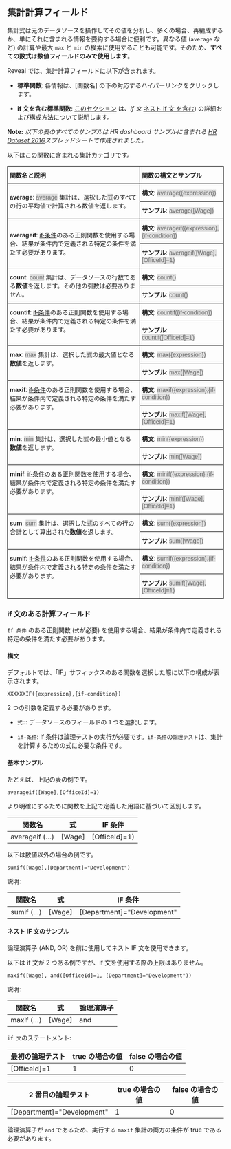 ## 集計計算フィールド


集計式は元のデータソースを操作してその値を分析し、多くの場合、再編成するか、単にそれに含まれる情報を要約する場合に便利です。異なる値 (`average` など) の計算や最大  `max` と `min` の検索に使用することも可能です。そのため、**すべての数式**は**数値フィールドのみで使用します**。

Reveal では、集計計算フィールドに以下が含まれます。

  - **標準関数**: 各情報は、[関数名] の下の対応するハイパーリンクをクリックします。

  - **if 文を含む標準関数**: [このセクション](#aggregation-if-condition) は、*if 文* [ネスト if 文 を含む](#nested-if-conditions)) の詳細および構成方法について説明します。

**Note:** *以下の表のすべてのサンプルは HR dashboard サンプルに含まれる [HR Dataset 2016](http://download.infragistics.com/reportplus/help/samples/HR%20Dataset_2016.xlsx)スプレッドシートで作成されました。*

以下はこの関数に含まれる集計カテゴリです。

<style type="text/css">
.tg  {border-collapse:collapse;border-spacing:0;}
.tg td{font-family:Arial, sans-serif;font-size:14px;padding:10px 5px;border-style:solid;border-width:1px;overflow:hidden;word-break:normal;border-color:black;}
.tg th{font-family:Arial, sans-serif;font-size:14px;font-weight:normal;padding:10px 5px;border-style:solid;border-width:1px;overflow:hidden;word-break:normal;border-color:black;}
.tg .tg-cly1{text-align:left;vertical-align:middle}
.tg .tg-0lax{text-align:left;vertical-align:top}
.gray-snippet-cstm{color: #666;background-color: #ddd;}
</style>
<table class="tg" style="undefined;table-layout: fixed">
  <tr>
    <th class="tg-cly1"><span style="font-weight:bold">関数名と説明</span></th>
    <th class="tg-cly1"><span style="font-weight:bold">関数の構文とサンプル</span></th>
  </tr>
  <tr>
    <td class="tg-cly1" rowspan="2"><a name='average'></a><span style="font-weight:bold">average</span>: <span class="gray-snippet-cstm">average</span> 集計は、選択した<span class="gray-snippet-cstm">式</span>のすべての行の平均値で計算される数値を返します。</td>
    <td class="tg-cly1"><span style="font-weight:bold">構文</span>: <span class="gray-snippet-cstm">average({expression})</span></td>
  </tr>
  <tr>
    <td class="tg-cly1"><span style="font-weight:bold">サンプル</span>: <span class="gray-snippet-cstm">average([Wage])</span></td>
  </tr>
  <tr>
    <td class="tg-cly1" rowspan="2"><span style="font-weight:bold">averageif</span>: <a href="#aggregation-if-condition">if-条件</a>のある正則関数を使用する場合、結果が条件内で定義される特定の条件を満たす必要があります。</td>
    <td class="tg-cly1"><span style="font-weight:bold">構文</span>: <span class="gray-snippet-cstm">averageif({expression},{if-condition})</span></td>
  </tr>
  <tr>
    <td class="tg-cly1"><span style="font-weight:bold">サンプル</span>: <span class="gray-snippet-cstm">averageif([Wage],[OfficeId]=1)</span></td>
  </tr>
  <tr>
    <td class="tg-cly1" rowspan="2"><span style="font-weight:bold">count</span>: <span class="gray-snippet-cstm">count</span> 集計は、データソースの行数である<span style="font-weight:bold">数値</span>を返します。その他の引数は必要ありません。</td>
    <td class="tg-cly1"><span style="font-weight:bold">構文</span>: <span class="gray-snippet-cstm">count()</span></td>
  </tr>
  <tr>
    <td class="tg-0lax"><span style="font-weight:bold">サンプル</span>: <span class="gray-snippet-cstm">count()</span></td>
  </tr>
  <tr>
    <td class="tg-0lax" rowspan="2"><span style="font-weight:bold">countif</span>: <a href="#aggregation-if-condition">if-条件</a>のある正則関数を使用する場合、結果が条件内で定義される特定の条件を満たす必要があります。</td>
    <td class="tg-0lax"><span style="font-weight:bold">構文</span>: <span class="gray-snippet-cstm"> <span class="gray-snippet-cstm">countif({if-condition})</span></td>
  </tr>
  <tr>
    <td class="tg-0lax"><span style="font-weight:bold">サンプル</span>: <span class="gray-snippet-cstm">countif([OfficeId]=1)</span></td>
  </tr>
  <tr>
    <td class="tg-0lax" rowspan="2"><span style="font-weight:bold">max</span>: <span class="gray-snippet-cstm">max</span> 集計は、選択した<span class="gray-snippet-cstm">式</span>の最大値となる<span style="font-weight:bold">数値</span>を返します。</td>
    <td class="tg-0lax"><span style="font-weight:bold">構文</span>: <span class="gray-snippet-cstm"> max({expression})</span></td>
  </tr>
  <tr>
    <td class="tg-0lax"><span style="font-weight:bold">サンプル</span>: <span class="gray-snippet-cstm"> max([Wage])</span></td>
  </tr>
  <tr>
    <td class="tg-0lax" rowspan="2"><span style="font-weight:bold">maxif</span>: <a href="#aggregation-if-condition">if-条件</a>のある正則関数を使用する場合、結果が条件内で定義される特定の条件を満たす必要があります。</td>
    <td class="tg-0lax"><span style="font-weight:bold">構文</span>: <span class="gray-snippet-cstm">maxif({expression},{if-condition})</span></td>
  </tr>
  <tr>
    <td class="tg-0lax"><span style="font-weight:bold">サンプル</span>: <span class="gray-snippet-cstm">maxif([Wage],[OfficeId]=1)</span></td>
  </tr>
  <tr>
    <td class="tg-0lax" rowspan="2"><span style="font-weight:bold">min</span>: <span class="gray-snippet-cstm">min</span> 集計は、選択した<span class="gray-snippet-cstm">式</span>の最小値となる<span style="font-weight:bold">数値</span>を返します。</td>
    <td class="tg-0lax"><span style="font-weight:bold">構文</span>: <span class="gray-snippet-cstm"> min({expression})</span></td>
  </tr>
  <tr>
    <td class="tg-0lax"><span style="font-weight:bold">サンプル</span>: <span class="gray-snippet-cstm"> min([Wage])</span></td>
  </tr>
  <tr>
    <td class="tg-0lax" rowspan="2"><span style="font-weight:bold">minif</span>: <a href="#aggregation-if-condition">if-条件</a>のある正則関数を使用する場合、結果が条件内で定義される特定の条件を満たす必要があります。</td>
    <td class="tg-0lax"><span style="font-weight:bold">構文</span>: <span class="gray-snippet-cstm"> minif({expression},{if-condition})</span></td>
  </tr>
  <tr>
    <td class="tg-0lax"><span style="font-weight:bold">サンプル</span>: <span class="gray-snippet-cstm"> minif([Wage],[OfficeId]=1)</span></td>
  </tr>
  <tr>
    <td class="tg-0lax" rowspan="2"><span style="font-weight:bold">sum</span>: <span class="gray-snippet-cstm">sum</span> 集計は、選択した<span class="gray-snippet-cstm">式</span>のすべての行の合計として算出された<span style="font-weight:bold">数値</span>を返します。</td>
    <td class="tg-0lax"><span style="font-weight:bold">構文</span>: <span class="gray-snippet-cstm"> sum({expression})</span></td>
  </tr>
  <tr>
    <td class="tg-0lax"><span style="font-weight:bold">サンプル</span>: <span class="gray-snippet-cstm"> sum([Wage])</span></td>
  </tr>
  <tr>
    <td class="tg-0lax" rowspan="2"><span style="font-weight:bold">sumif</span>: <a href="#aggregation-if-condition">if-条件</a>のある正則関数を使用する場合、結果が条件内で定義される特定の条件を満たす必要があります。</td>
    <td class="tg-0lax"><span style="font-weight:bold">構文</span>: <span class="gray-snippet-cstm"> sumif({expression},{if-condition})</span></td>
  </tr>
  <tr>
    <td class="tg-0lax"><span style="font-weight:bold">サンプル</span>: <span class="gray-snippet-cstm"> sumif([Wage],[OfficeId]=1)</span></td>
  </tr>
</table>


<a name='aggregation-if-condition'></a>
### if 文のある計算フィールド

`If 条件` のある正則関数 (`式`が必要) を使用する場合、結果が条件内で定義される特定の条件を満たす必要があります。

#### 構文

デフォルトでは、「IF」サフィックスのある関数を選択した際に以下の構成が表示されます。

`XXXXXXIF({expression},{if-condition})`

2 つの引数を定義する必要があります。

  - `式:`: データソースのフィールドの 1 つを選択します。

  - `if-条件`: if 条件は論理テストの実行が必要です。`if-条件`の`論理テスト`は、集計を計算するための式に必要な条件です。

#### 基本サンプル

たとえば、上記の表の例です。

`averageif([Wage],[OfficeId]=1)`

より明確にするために関数を上記で定義した用語に基づいて区別します。

| 関数名  | 式 | IF 条件  |
| -------------- | ---------- | ------------- |
| averageif (…​)  | [Wage]     | [OfficeId]=1) |

以下は数値以外の場合の例です。

`sumif([Wage],[Department]="Development")`

説明:

| 関数名 | 式 | IF 条件               |
| ------------- | ---------- | -------------------------- |
| sumif (…​)    | [Wage]      | [Department]="Development" |

<a name='nested-if-conditions'></a>
#### ネスト IF 文のサンプル

論理演算子 (AND, OR) を前に使用してネスト IF 文を使用できます。

以下は if 文が 2 つある例ですが、if 文を使用する際の上限はありません。

`maxif([Wage], and([OfficeId]=1, [Department]="Development"))`

説明:

| 関数名 | 式 | 論理演算子 |
| ------------- | ---------- | ---------------- |
| maxif (…​)     | [Wage]     | and              |

`if 文`のステートメント:

| 最初の論理テスト | true の場合の値 | false の場合の値 |
| ------------------ | ------------- | -------------- |
| [OfficeId]=1       | 1             | 0              |

| 2 番目の論理テスト        | true の場合の値 | false の場合の値 |
| -------------------------- | ------------- | -------------- |
| [Department]="Development" | 1             | 0              |

論理演算子が `and` であるため、実行する `maxif` 集計の両方の条件が true である必要があります。
